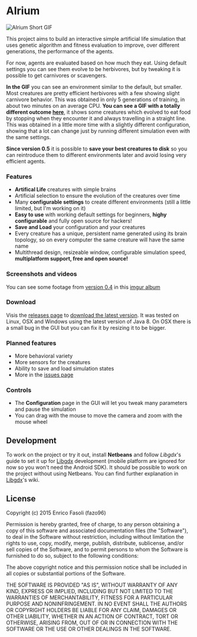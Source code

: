 # AIrium

![AIrium Short GIF](http://i.imgur.com/OTkPsSC.gif)

This project aims to build an interactive simple artificial life simulation that uses genetic algorithm and fitness evaluation to improve, over different generations, the performance of the agents.

For now, agents are evaluated based on how much they eat. Using default settings you can see them evolve to be herbivores, but by tweaking it is possible to get carnivores or scavengers.

__In the GIF__ you can see an environment similar to the default, but smaller. Most creatures are pretty efficient herbivores with a few showing slight carnivore behavior. This was obtained in only 5 generations of training, in about two minutes on an average CPU. __You can see a GIF with a totally different outcome [here](http://www.gfycat.com/MilkyFloweryImperatorangel)__, it shows some creatures which evolved to eat food by stopping when they encounter it and always travelling in a straight line. This was obtained in a little more time with a slightly different configuration, showing that a lot can change just by running different simulation even with the same settings.

__Since version 0.5__ it is possible to __save your best creatures to disk__ so you can reintroduce them to different environments later and avoid losing very efficient agents.

### Features

- __Artifical Life__ creatures with simple brains
- Artificial selection to ensure the evolution of the creatures over time
- Many __configurable settings__ to create different environments (still a little limited, but I'm working on it)
- __Easy to use__ with working default settings for beginners, __highy configurable__ and fully open source for hackers!
- __Save and Load__ your configuration and your creatures
- Every creature has a unique, persistent name generated using its brain topology, so on every computer the same creature will have the same name
- Multithread design, resizeable window, configurable simulation speed, __multiplatform support, free and open source!__

### Screenshots and videos

You can see some footage from [version 0.4](https://github.com/fazo96/AIrium/releases/tag/v0.4.0) in this [imgur album](http://imgur.com/a/27g9l)

### Download

Visis the [releases page](https://github.com/fazo96/AIrium/releases) to [download the latest version](https://github.com/fazo96/AIrium/releases/latest). It was tested on Linux, OSX and Windows using the latest version of Java 8. On OSX there is a small bug in the GUI but you can fix it by resizing it to be bigger.

### Planned features

- More behavioral variety
- More sensors for the creatures
- Ability to save and load simulation states
- More in the [issues page](https://github.com/fazo96/AIrium/issues)

### Controls

- The __Configuration__ page in the GUI will let you tweak many parameters and pause the simulation
- You can drag with the mouse to move the camera and zoom with the mouse wheel

## Development

To work on the project or try it out, install __Netbeans__ and follow _Libgdx_'s guide to set it up for [Libgdx](http://libgdx.badlogicgames.com/) development (mobile platform are ignored for now so you won't need the Android SDK). It should be possible to work on the project without using Netbeans. You can find further explanation in [Libgdx](http://libgdx.badlogicgames.com/)'s wiki.

## License

Copyright (c) 2015 Enrico Fasoli (fazo96)

Permission is hereby granted, free of charge, to any person obtaining a copy of this software and associated documentation files (the "Software"), to deal in the Software without restriction, including without limitation the rights to use, copy, modify, merge, publish, distribute, sublicense, and/or sell copies of the Software, and to permit persons to whom the Software is furnished to do so, subject to the following conditions:

The above copyright notice and this permission notice shall be included in all copies or substantial portions of the Software.

THE SOFTWARE IS PROVIDED "AS IS", WITHOUT WARRANTY OF ANY KIND, EXPRESS OR IMPLIED, INCLUDING BUT NOT LIMITED TO THE WARRANTIES OF MERCHANTABILITY, FITNESS FOR A PARTICULAR PURPOSE AND NONINFRINGEMENT. IN NO EVENT SHALL THE AUTHORS OR COPYRIGHT HOLDERS BE LIABLE FOR ANY CLAIM, DAMAGES OR OTHER LIABILITY, WHETHER IN AN ACTION OF CONTRACT, TORT OR OTHERWISE, ARISING FROM, OUT OF OR IN CONNECTION WITH THE SOFTWARE OR THE USE OR OTHER DEALINGS IN THE SOFTWARE.

